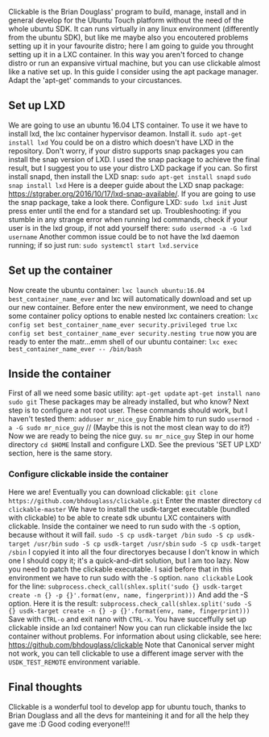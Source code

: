 Clickable is the Brian Douglass' program to build, manage, install and in general develop for the Ubuntu Touch platform without the need of the whole ubuntu SDK.
It can runs virtually in any linux environment (differently from the ubuntu SDK), but like me maybe also you encoutered problems setting up it in your favourite distro; here I am going to guide you throught setting up it in a LXC container.
In this way you aren't forced to change distro or run an expansive virtual machine, but you can use clickable almost like a native set up.
In this guide I consider using the apt package manager. Adapt the 'apt-get' commands to your circustances.

## Set up LXD

We are going to use an ubuntu 16.04 LTS container. To use it we have to install lxd, the lxc container hypervisor deamon. Install it.
`sudo apt-get install lxd`
You could be on a distro which doesn't have LXD in the repository. Don't worry, if your distro supports snap packages you can install the snap version of LXD.
I used the snap package to achieve the final result, but I suggest you to use your distro LXD package if you can. So first install snapd, then install the LXD snap:
`sudo apt-get install snapd`
`sudo snap install lxd`
Here is a deeper guide about the LXD snap package: https://stgraber.org/2016/10/17/lxd-snap-available/. If you are going to use the snap package, take a look there.
Configure LXD:
`sudo lxd init`
Just press enter until the end for a standard set up.
Troubleshooting:
if you stumble in any strange error when running lxd commands, check if your user is in the lxd group, if not add yourself there:
`sudo usermod -a -G lxd username`
Another common issue could be to not have the lxd daemon running; if so just run:
`sudo systemctl start lxd.service`

## Set up the container

Now create the ubuntu container:
`lxc launch ubuntu:16.04 best_container_name_ever`
and lxc will automatically download and set up our new container.
Before enter the new environment, we need to change some container policy options to enable nested lxc containers creation:
`lxc config set best_container_name_ever security.privileged true`
`lxc config set best_container_name_ever security.nesting true`
now you are ready to enter the matr...emm shell of our ubuntu container:
`lxc exec best_container_name_ever -- /bin/bash`

## Inside the container

First of all we need some basic utility:
`apt-get update`
`apt-get install nano sudo git`
These packages may be already installed, but who know?
Next step is to configure a not root user. These commands should work, but I haven't tested them:
`adduser mr_nice_guy`
Enable him to run sudo
`usermod -a -G sudo mr_nice_guy` // (Maybe this is not the most clean way to do it?)
Now we are ready to being the nice guy.
`su mr_nice_guy`
Step in our home directory
`cd $HOME`
Install and configure LXD. See the previous 'SET UP LXD' section, here is the same story.

### Configure clickable inside the container

Here we are! Eventually you can download clickable:
`git clone https://github.com/bhdouglass/clickable.git`
Enter the master directory
`cd clickable-master`
We have to install the usdk-target executable (bundled with clickable) to be able to create sdk ubuntu LXC containers with clickable.
Inside the container we need to run sudo with the `-S` option, because without it will fail.
`sudo -S cp usdk-target /bin`
`sudo -S cp usdk-target /usr/bin`
`sudo -S cp usdk-target /usr/sbin`
`sudo -S cp usdk-target /sbin`
I copyied it into all the four directoryes because I don't know in which one I should copy it; it's a quick-and-dirt solution, but I am too lazy.
Now you need to patch the clickable executable. I said before that in this environment we have to run sudo with the `-S` option.
`nano clickable`
Look for the line:
`subprocess.check_call(shlex.split('sudo {} usdk-target create -n {} -p {}'.format(env, name, fingerprint)))`
And add the -S option. Here it is the result:
`subprocess.check_call(shlex.split('sudo -S {} usdk-target create -n {} -p {}'.format(env, name, fingerprint)))`
Save with `CTRL-o` and exit nano with `CTRL-x`.
You have succeffully set up clickable inside an lxd container!
Now you can run clickable inside the lxc container without problems.
For information about using clickable, see here: https://github.com/bhdouglass/clickable
Note that Canonical server might not work, you can tell clickable to use a different image server with the `USDK_TEST_REMOTE` environment variable.

## Final thoughts

Clickable is a wonderful tool to develop app for ubuntu touch, thanks to Brian Douglass and all the devs for manteining it and for all the help they gave me :D
Good coding everyone!!!
